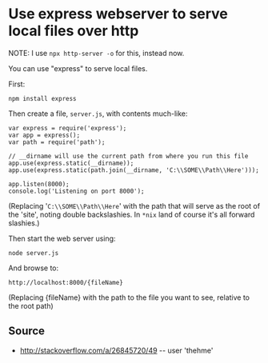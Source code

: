 # Use express webserver to serve local files over http

NOTE: I use `npx http-server -o` for this, instead now.


You can use "express" to serve local files.

First:

	npm install express


Then create a file, `server.js`, with contents much-like:

	var express = require('express');
	var app = express();
	var path = require('path');

	// __dirname will use the current path from where you run this file
	app.use(express.static(__dirname));
	app.use(express.static(path.join(__dirname, 'C:\\SOME\\Path\\Here')));

	app.listen(8000);
	console.log('Listening on port 8000');


(Replacing '`C:\\SOME\\Path\\Here`' with the path that will serve as the root of the 'site', noting double backslashies. In `*nix` land of course it's all forward slashies.)


Then start the web server using:

    node server.js

And browse to:

    http://localhost:8000/{fileName}

(Replacing {fileName} with the path to the file you want to see, relative to the root path)





## Source

  * <http://stackoverflow.com/a/26845720/49> -- user 'thehme'

